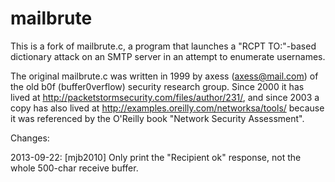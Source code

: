 mailbrute
=========

This is a fork of mailbrute.c, a program that launches a "RCPT TO:"-based dictionary attack on an SMTP server in an attempt to enumerate usernames.

The original mailbrute.c was written in 1999 by axess (axess@mail.com) of the old b0f (buffer0verflow) security research group. Since 2000 it has lived at http://packetstormsecurity.com/files/author/231/, and since 2003 a copy has also lived at http://examples.oreilly.com/networksa/tools/ because it was referenced by the O'Reilly book "Network Security Assessment".

Changes:

  2013-09-22: [mjb2010] Only print the "Recipient ok" response, not the whole 500-char receive buffer.
